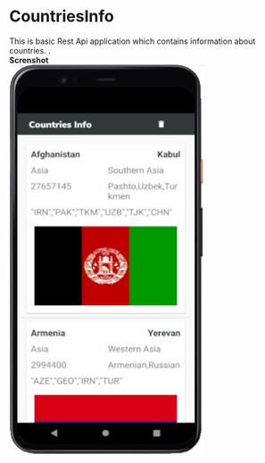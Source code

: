 # CountriesInfo
This is basic Rest Api application which contains information about countries. .<br>
<b>Screnshot</b><br>
<img src="images/img1.JPG" height="700" width="350">
